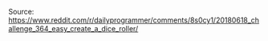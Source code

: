 Source: https://www.reddit.com/r/dailyprogrammer/comments/8s0cy1/20180618_challenge_364_easy_create_a_dice_roller/
